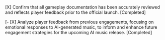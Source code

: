 [X] Confirm that all gameplay documentation has been accurately reviewed and reflects player feedback prior to the official launch. [Completed]

[- [X] Analyze player feedback from previous engagements, focusing on emotional responses to AI-generated music, to inform and enhance future engagement strategies for the upcoming AI music release. [Completed]